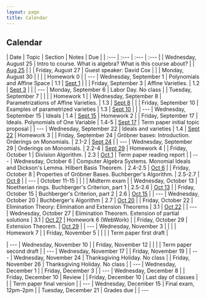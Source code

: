 ```yaml
---
layout: page
title: Calendar
---
```


## Calendar

| Date | Topic | Section | Notes | Due |
| :--- | :--- | :--- | :--- |
| Wednesday, August 25 | Intro to course. What is algebra? What is this course about? | | [Aug 25](https://drive.google.com/file/d/1-2Bsl5FBw7tsjLX3isTO9hgt8hH-WknH/view?usp=sharing) | |
| Friday, August 27 | Guest speaker: David Cox | |
| Monday, August 30 | | | | Homework 0 |
| ---
| Wednesday, September 1 | Polynomials and Affine Space | 1.1 | [Sept 1](https://drive.google.com/file/d/1xq_VqrRuH6qFU4GoK0dd4leZceI1-MIn/view?usp=sharing) | |
| Friday, September 3 | Affine Varieties.  | 1.2 | [Sept 3](https://drive.google.com/file/d/1-2gnRJH4Glv9IHicoyL89lm_oWPyrbmv/view?usp=sharing) | |
| ---
| Monday, September 6 | Labor Day. No class |
| Tuesday, September 7 | | | | Homework 1 |
| Wednesday, September 8 | Parametrizations of Affine Varieties. | 1.3 | [Sept 8](https://drive.google.com/file/d/1-2nmcrxunZtkf-x17RcLbRVRvZmASOdt/view?usp=sharing) | |
| Friday, September 10 | Examples of parametrized varieties | 1.3 | [Sept 10](https://drive.google.com/file/d/1-2uxsDBDmodyvihq8hALWhGPIme9kI17/view?usp=sharing) | |
| ---
| Wednesday, September 15 | Ideals | 1.4 | [Sept 15](https://drive.google.com/file/d/1D7yUaYC6IQ8-N43qOyojQMDws8Fx3LLi/view?usp=sharing) | Homework 2 |
| Friday, September 17 | Ideals. Polynomials of One Variable | 1.4-5 | [Sept 17](https://drive.google.com/file/d/1-4RxUnDFd0h_O5fuxeM9oDEFf4VazoJ1/view?usp=sharing) | Term paper initial topic proposal |
| ---
| Wednesday, September 22 | Ideals and varieties | 1.4 | [Sept 22](https://drive.google.com/file/d/1-5CqMOZzmxQ1_iNXwDN1oL4Q4xIXFLtI/view?usp=sharing) | Homework 3 |
| Friday, September 24 | Gröbner bases: Introduction. Orderings on Monomials. | 2.1-2 | [Sept 24](https://drive.google.com/file/d/1-7zp6YQLUEIF973nhdWOYh0l9LQTF7o0/view?usp=sharing) |
| ---
| Wednesday, September 29 | Orderings on Monomials.  | 2.2-4 | [Sept 29](https://drive.google.com/file/d/1OGpaHNtnTM5rWyCHUhvLH5w3Ue1idxMO/view?usp=sharing) | Homework 4 |
| Friday, October 1 | Division Algorithm.  | 2.3 | [Oct 1](https://drive.google.com/file/d/1-AFtYy4aXMz68LvoJEOdwWN4cMK5bK5D/view?usp=sharing) | Term paper reading report |
| ---
| Wednesday, October 6 | Computer Algebra Systems. Monomial Ideals and Dickson's Lemma. Hilbert Basis Theorem. | 2.4-2.5 | [Oct 6](https://drive.google.com/file/d/1-PZYKTthso6f2f8-C6Y-6jyIBu0dfIpw/view?usp=sharing) |
| Friday, October 8 | Properties of Gröbner Bases. Buchberger's Algorithm.  | 2.5-2.7 | [Oct 8](https://drive.google.com/file/d/1-RDyeEqxfMPxjDs1sj4_76E2fKKsBSSD/view?usp=sharing) |
| ---
| October 11-15 | | | | Midterm exam |
| Wednesday, October 13 | Noetherian rings. Buchberger's Criterion, part 1 | 2.5-2.6 | [Oct 13](https://drive.google.com/file/d/1-WJA1mi_-a-1Np9SvzRimwI2d1yxUzoY/view?usp=sharing) |
| Friday, October 15 | Buchberger's Criterion, part 2 | 2.6 | [Oct 15](https://drive.google.com/file/d/1-XOxgCfDn3hZR4biUfT9D0gnQrQZ6n5R/view?usp=sharing) |
| ---
| Wednesday, October 20 | Buchberger's Algorithm | 2.7 | [Oct 20](https://drive.google.com/file/d/1S8kN6Ovadz9KVI7aC8c1zgNs5GXhEzb7/view?usp=sharing) |
| Friday, October 22 | Elimination Theory: Elimination and Extension Theorems | 3.1 | [Oct 22](https://drive.google.com/file/d/1t0ElRES547wn9Q1vQ5MFemroMEHAGbZ7/view?usp=sharing) |
| ---
| Wednesday, October 27 | Elimination Theorem. Extension of partial solutions | 3.1 | [Oct 27](https://drive.google.com/file/d/1zf7SvP1MM2KHdU1uLARToDH2MFme_w-j/view?usp=sharing) | Homework 6 (WebWork) |
| Friday, October 29 | Extension Theorem. | [Oct 29](https://drive.google.com/file/d/1-jTmFUQpejKTvwZPB7txx94uYlqbowkY/view?usp=sharing) |
| ---
| Wednesday, November 3 |  |  |  | Homework 7 |
| Friday, November 5 |  |  |  | Term paper first draft |

| ---
| Wednesday, November 10 | 
| Friday, November 12 |  |  | | Term paper second draft |
| ---
| Wednesday, November 17 | 
| Friday, November 19 | 
| ---
| Wednesday, November 24 | Thanksgiving Holiday. No class |
| Friday, November 26 | Thanksgiving Holiday. No class |
| ---
| Wednesday, December 1 |
| Friday, December 3 |
| ---
| Wednesday, December 8 |
| Friday, December 10 | Review |
| Friday, December 10 | Last day of classes | | | Term paper final version |
| ---
| Wednesday, December 15 | Final exam, 12pm-2pm |
| Tuesday, December 21 | Grades due |
| ---

